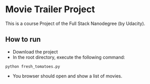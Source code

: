 # Movie Trailer Project

This is a course Project of the Full Stack Nanodegree (by Udacity).

## How to run

* Download the project
* In the root directory, execute the following command:

`python fresh_tomatoes.py`

* You browser should open and show a list of movies.